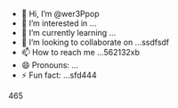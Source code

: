 - 👋 Hi, I’m @wer3Ppop
- 👀 I’m interested in ...
- 🌱 I’m currently learning ...
- 💞️ I’m looking to collaborate on ...ssdfsdf
- 📫 How to reach me ...562132xb
- 😄 Pronouns: ...
- ⚡ Fun fact: ...sfd444

<!---jl456asd
wer3Ppop/wer3Ppop is a ✨ special ✨ repository 2because its `README.md` (this file) appears on your GitHub profile.
You can click the Preview link to take a look at your changes.
--->465
